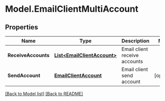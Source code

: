 # Model.EmailClientMultiAccount
## Properties
Name | Type | Description | Notes
------------ | ------------- | ------------- | -------------
**ReceiveAccounts** | [**List&lt;EmailClientAccount&gt;**](EmailClientAccount.md) | Email client receive accounts              | 
**SendAccount** | [**EmailClientAccount**](EmailClientAccount.md) | Email client send account              | [optional] 



[[Back to Model list]](Models.doc) [[Back to README]](README.md)


